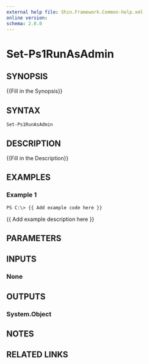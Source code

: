```yaml
---
external help file: Shin.Framework.Common-help.xml
online version: 
schema: 2.0.0
---
```


# Set-Ps1RunAsAdmin

## SYNOPSIS
{{Fill in the Synopsis}}

## SYNTAX

```
Set-Ps1RunAsAdmin
```

## DESCRIPTION
{{Fill in the Description}}

## EXAMPLES

### Example 1
```
PS C:\> {{ Add example code here }}
```

{{ Add example description here }}

## PARAMETERS

## INPUTS

### None


## OUTPUTS

### System.Object

## NOTES

## RELATED LINKS

